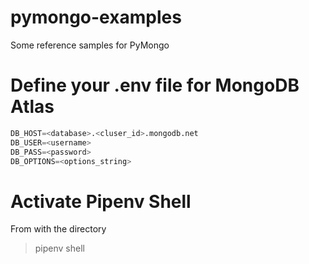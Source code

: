 # pymongo-examples

Some reference samples for PyMongo

# Define your .env file for MongoDB Atlas

```python
DB_HOST=<database>.<cluser_id>.mongodb.net
DB_USER=<username>
DB_PASS=<password>
DB_OPTIONS=<options_string>
```

# Activate Pipenv Shell 

From with the directory

> pipenv shell
